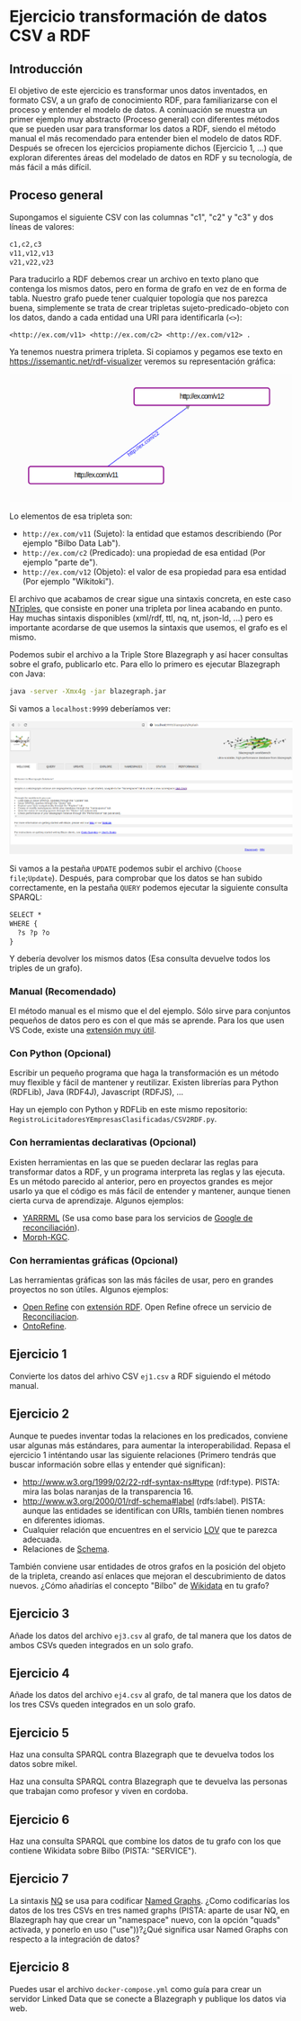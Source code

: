 # Ejercicio transformación de datos CSV a RDF

## Introducción

El objetivo de este ejercicio es transformar unos datos inventados, en formato CSV, a un grafo de conocimiento RDF, para familiarizarse con el proceso y entender el modelo de datos. A coninuación se muestra un primer ejemplo muy abstracto (Proceso general) con diferentes métodos que se pueden usar para transformar los datos a RDF, siendo el método manual el más recomendado para entender bien el modelo de datos RDF. Después se ofrecen los ejercicios propiamente dichos (Ejercicio 1, ...) que exploran diferentes áreas del modelado de datos en RDF y su tecnología, de más fácil a más difícil.

## Proceso general

Supongamos el siguiente CSV con las columnas "c1", "c2" y "c3" y dos líneas de valores:

```csv
c1,c2,c3
v11,v12,v13
v21,v22,v23
```

Para traducirlo a RDF debemos crear un archivo en texto plano que contenga los mismos datos, pero en forma de grafo en vez de en forma de tabla. Nuestro grafo puede tener cualquier topología que nos parezca buena, simplemente se trata de crear tripletas sujeto-predicado-objeto con los datos, dando a cada entidad una URI para identificarla (`<>`):

```nt
<http://ex.com/v11> <http://ex.com/c2> <http://ex.com/v12> .
```

Ya tenemos nuestra primera tripleta. Si copiamos y pegamos ese texto en https://issemantic.net/rdf-visualizer veremos su representación gráfica:

![Primera tripleta](ex1.png "Primera tripleta")

Lo elementos de esa tripleta son:

* `http://ex.com/v11` (Sujeto): la entidad que estamos describiendo (Por ejemplo "Bilbo Data Lab").
* `http://ex.com/c2` (Predicado): una propiedad de esa entidad (Por ejemplo "parte de").
* `http://ex.com/v12` (Objeto): el valor de esa propiedad para esa entidad (Por ejemplo "Wikitoki").

El archivo que acabamos de crear sigue una sintaxis concreta, en este caso [NTriples](https://www.w3.org/TR/n-triples/), que consiste en poner una tripleta por linea acabando en punto. Hay muchas sintaxis disponibles (xml/rdf, ttl, nq, nt, json-ld, ...) pero es importante acordarse de que usemos la sintaxis que usemos, el grafo es el mismo.

Podemos subir el archivo a la Triple Store Blazegraph y así hacer consultas sobre el grafo, publicarlo etc. Para ello lo primero es ejecutar Blazegraph con Java:

```bash
java -server -Xmx4g -jar blazegraph.jar
```

Si vamos a `localhost:9999` deberíamos ver:

![Blazegraph](blazegraph.png "Blazegraph")

Si vamos a la pestaña `UPDATE` podemos subir el archivo (`Choose file`;`Update`). Después, para comprobar que los datos se han subido correctamente, en la pestaña `QUERY` podemos ejecutar la siguiente consulta SPARQL:

```sparql
SELECT *
WHERE {
  ?s ?p ?o
}
```

Y debería devolver los mismos datos (Esa consulta devuelve todos los triples de un grafo).

### Manual (Recomendado)

El método manual es el mismo que el del ejemplo. Sólo sirve para conjuntos pequeños de datos pero es con el que más se aprende. Para los que usen VS Code, existe una [extensión muy útil]((https://marketplace.visualstudio.com/items?itemName=Elsevier.linked-data)).

### Con Python (Opcional)

Escribir un pequeño programa que haga la transformación es un método muy flexible y fácil de mantener y reutilizar. Existen librerías para Python (RDFLib), Java (RDF4J), Javascript (RDFJS), ...

Hay un ejemplo con Python y RDFLib en este mismo repositorio: `RegistroLicitadoresYEmpresasClasificadas/CSV2RDF.py`.

### Con herramientas declarativas (Opcional)

Existen herramientas en las que se pueden declarar las reglas para transformar datos a RDF, y un programa interpreta las reglas y las ejecuta. Es un método parecido al anterior, pero en proyectos grandes es mejor usarlo ya que el código es más fácil de entender y mantener, aunque tienen cierta curva de aprendizaje. Algunos ejemplos:

* [YARRRML](https://rml.io/yarrrml/) (Se usa como base para los servicios de [Google de reconciliación](https://cloud.google.com/enterprise-knowledge-graph/docs/entity-reconciliation-console)).
* [Morph-KGC](https://github.com/morph-kgc/morph-kgc).

### Con herramientas gráficas (Opcional)

Las herramientas gráficas son las más fáciles de usar, pero en grandes proyectos no son útiles. Algunos ejemplos:

* [Open Refine](https://openrefine.org/) con [extensión RDF](https://github.com/AtesComp/rdf-transform). Open Refine ofrece un servicio de [Reconciliacion](https://openrefine.org/docs/manual/reconciling).
* [OntoRefine](https://graphdb.ontotext.com/documentation/9.5/standard/loading-data-using-ontorefine.html).

## Ejercicio 1

Convierte los datos del arhivo CSV `ej1.csv` a RDF siguiendo el método manual.

## Ejercicio 2

Aunque te puedes inventar todas la relaciones en los predicados, conviene usar algunas más estándares, para aumentar la interoperabilidad. Repasa el ejercicio 1 inténtando usar las siguiente relaciones (Primero tendrás que buscar información sobre ellas y entender qué significan):

* http://www.w3.org/1999/02/22-rdf-syntax-ns#type (rdf:type). PISTA: mira las bolas naranjas de la transparencia 16.
* http://www.w3.org/2000/01/rdf-schema#label (rdfs:label). PISTA: aunque las entidades se identifican con URIs, también tienen nombres en diferentes idiomas.
* Cualquier relación que encuentres en el servicio [LOV](https://lov.linkeddata.es/dataset/lov) que te parezca adecuada.
* Relaciones de [Schema](https://schema.org/).

También conviene usar entidades de otros grafos en la posición del objeto de la tripleta, creando así enlaces que mejoran el descubrimiento de datos nuevos. ¿Cómo añadirías el concepto "Bilbo" de [Wikidata](https://www.wikidata.org/) en tu grafo?

## Ejercicio 3

Añade los datos del archivo `ej3.csv` al grafo, de tal manera que los datos de ambos CSVs queden integrados en un solo grafo.

## Ejercicio 4

Añade los datos del archivo `ej4.csv` al grafo, de tal manera que los datos de los tres CSVs queden integrados en un solo grafo.

## Ejercicio 5

Haz una consulta SPARQL contra Blazegraph que te devuelva todos los datos sobre mikel.

Haz una consulta SPARQL contra Blazegraph que te devuelva las personas que trabajan como profesor y viven en cordoba.

## Ejercicio 6

Haz una consulta SPARQL que combine los datos de tu grafo con los que contiene Wikidata sobre Bilbo (PISTA: "SERVICE").

## Ejercicio 7

La sintaxis [NQ](https://www.w3.org/TR/n-quads/) se usa para codificar [Named Graphs](https://www.oxfordsemantic.tech/fundamentals/what-is-a-named-graph). ¿Como codificarías los datos de los tres CSVs en tres named graphs (PISTA: aparte de usar NQ, en Blazegraph hay que crear un "namespace" nuevo, con la opción "quads" activada, y ponerlo en uso ("use"))?¿Qué significa usar Named Graphs con respecto a la integración de datos?

## Ejercicio 8

Puedes usar el archivo `docker-compose.yml` como guía para crear un servidor Linked Data que se conecte a Blazegraph y  publique los datos via web.